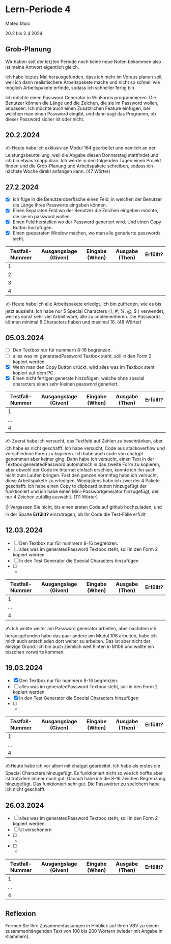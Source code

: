 # Lern-Periode 4

Mateo Muic

20.2 bis 2.4.2024

## Grob-Planung

Wir haben seit der letzten Periode noch keine neue Noten bekommen also ist meine Antwort eigentlich gleich. 

Ich habe letztes Mal herausgefunden, dass ich mehr im Voraus planen soll, weil ich dann realistischere Arbeitspakete mache und nicht so schnell wie möglich Arbeitspakete erfinde, sodass ich schneller fertig bin.

Ich möchte einen Password Generator in WinForms programmieren. Die Benutzer können die Länge und die Zeichen, die sie im Password wollen, anpassen. Ich möchte auch einen Zusätzlichen Feature einfügen, bei welchen man einen Password eingibt, und dann sagt das Programm, ob dieser Password sicher ist oder nicht. 


## 20.2.2024

✍️ Heute habe ich exklusiv an Modul 164 gearbeitet und nämlich an der Leistungsbeurteilung, weil die Abgabe diesen Donnerstag stattfindet und ich bin etwas knapp dran. Ich werde in den folgenden Tagen einen Projekt finden und die Grob-Planung  und Arbeitspakete schreiben, sodass ich nächste Woche direkt anfangen kann.  (47 Wörter)

## 27.2.2024

- [x] Ich füge in die Benutzeroberfläche einen Feld, in welchen der Benutzer die Länge ihres Passworts eingeben können.
- [x] Einen Separaten Feld wo der Benutzer die Zeichen eingeben möchte, die sie im password wollen.
- [x] Einen Feld herstellen wo der Password generiert wird. Und einen Copy Button hinzufügen.
- [x] Einen speparaten Window machen, wo man alle generierte passwords sieht.

| Testfall-Nummer | Ausgangslage (Given) | Eingabe (When) | Ausgabe (Then) | Erfüllt? |
| --------------- | -------------------- | -------------- | -------------- | -------- |
| 1               |                      |                |                |          |
| 2               |                      |                |                |          |
| 3               |                      |                |                |          |
| 4               |                      |                |                |          |

✍️ Heute habe ich alle Arbeitspakete erledigt. Ich bin zufrieden, wie es bis jetzt aussieht. Ich habe nur 5 Special Characters ( !, #, %, @, $ ) verwendet, weil es sonst sehr viel Arbeit wäre, alle zu implementieren. Die Passwords können minimal 8 Characters haben und maximal 16. (48 Wörter)

## 05.03.2024

- [ ] Den Textbox nur für nummern 8-16 begrenzen.
- [ ] alles was im generatedPassword Textbox steht, soll in den Form 2 kopiert werden.
- [x] Wenn man den Copy Button drückt, wird alles was im Textbox steht kopiert auf dem PC.
- [x] Einen nicht fertigen generate hinzufügen, welche ohne special characters einen sehr kleinen password generiert. 

| Testfall-Nummer | Ausgangslage (Given) | Eingabe (When) | Ausgabe (Then) | Erfüllt? |
| --------------- | -------------------- | -------------- | -------------- | -------- |
| 1               |                      |                |                |          |
| ...             |                      |                |                |          |
| 4               |                      |                |                |          |

✍️ Zuerst habe ich versucht, das Textfeld auf Zahlen zu beschränken, aber ich habe es nicht geschafft. Ich habe versucht, Code aus stackoverflow und verschiedene Foren zu kopieren. Ich habe auch code von chatgpt genommen aber keiner ging. Dann habe ich versucht, einen Text in der Textbox generatedPassword automatisch in das zweite Form zu kopieren, aber obwohl der Code im Internet einfach erschien, konnte ich ihn auch nicht zum Laufen bringen. Fast den ganzen Vormittag habe ich versucht, diese Arbeitspakete zu erledigen. Wenigstens habe ich zwei der 4 Pakete geschafft: Ich habe einen Copy to clipboard button hinzugefügt der funktioniert und ich habe einen Mini-Passwortgenerator hinzugefügt, der nur 4 Zeichen zufällig auswählt. (111 Wörter)

☝️ Vergessen Sie nicht, bis einen ersten Code auf github hochzuladen, und in der Spalte **Erfüllt?** einzutragen, ob Ihr Code die Test-Fälle erfüllt

## 12.03.2024

- [ ] Den Textbox nur für nummern 8-16 begrenzen.
- [ ] alles was im generatedPassword Textbox steht, soll in den Form 2 kopiert werden.
- [ ] In den Test Generator die Special Characters hinzufügen
- [ ] - 

| Testfall-Nummer | Ausgangslage (Given) | Eingabe (When) | Ausgabe (Then) | Erfüllt? |
| --------------- | -------------------- | -------------- | -------------- | -------- |
| 1               |                      |                |                |          |
| ...             |                      |                |                |          |
| 4               |                      |                |                |          |

✍️ Ich wollte weiter am Password generator arbeiten, aber nachdem ich herausgefunden habe das paar andere am Modul 106 arbeiten, habe ich mich auch entschieden dort weiter zu arbeiten. Das ist aber nicht der einzige Grund. Ich bin auch ziemlich weit hinten in M106 und wollte ein bisschen vorwärts kommen.

## 19.03.2024

- [x] Den Textbox nur für nummern 8-16 begrenzen.
- [ ] alles was im generatedPassword Textbox steht, soll in den Form 2 kopiert werden.
- [x] In den Test Generator die Special Characters hinzufügen
- [ ] - 

| Testfall-Nummer | Ausgangslage (Given) | Eingabe (When) | Ausgabe (Then) | Erfüllt? |
| --------------- | -------------------- | -------------- | -------------- | -------- |
| 1               |                      |                |                |          |
| ...             |                      |                |                |          |
| 4               |                      |                |                |          |

✍️Heute habe ich vor allem mit chatgpt gearbeitet. Ich habe als erstes die Special Characters hinzugefügt. Es funktioniert nicht so wie ich hoffte aber ist trotzdem immer noch gut. Danach habe ich die 8-16 Zeichen Begrenzung hinzugefügt. Das funktioniert sehr gut. Die Passwörter zu speichern habe ich nicht geschafft. 

## 26.03.2024

- [ ] alles was im generatedPassword Textbox steht, soll in den Form 2 kopiert werden.
- [ ] UI verschönern
- [ ] -
- [ ] -

| Testfall-Nummer | Ausgangslage (Given) | Eingabe (When) | Ausgabe (Then) | Erfüllt? |
| --------------- | -------------------- | -------------- | -------------- | -------- |
| 1               |                      |                |                |          |
| ...             |                      |                |                |          |
| 4               |                      |                |                |          |5



## Reflexion

Formen Sie Ihre Zusammenfassungen in Hinblick auf Ihren VBV zu einem zusammenhängenden Text von 100 bis 200 Wörtern (wieder mit Angabe in Klammern).
